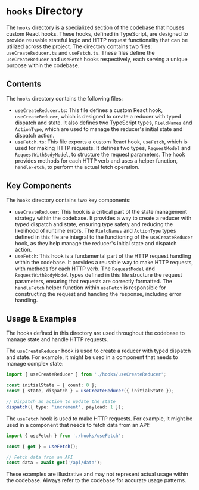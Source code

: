 
# `hooks` Directory

The `hooks` directory is a specialized section of the codebase that houses custom React hooks. These hooks, defined in TypeScript, are designed to provide reusable stateful logic and HTTP request functionality that can be utilized across the project. The directory contains two files: `useCreateReducer.ts` and `useFetch.ts`. These files define the `useCreateReducer` and `useFetch` hooks respectively, each serving a unique purpose within the codebase.

## Contents

The `hooks` directory contains the following files:

- `useCreateReducer.ts`: This file defines a custom React hook, `useCreateReducer`, which is designed to create a reducer with typed dispatch and state. It also defines two TypeScript types, `FieldNames` and `ActionType`, which are used to manage the reducer's initial state and dispatch action.
- `useFetch.ts`: This file exports a custom React hook, `useFetch`, which is used for making HTTP requests. It defines two types, `RequestModel` and `RequestWithBodyModel`, to structure the request parameters. The hook provides methods for each HTTP verb and uses a helper function, `handleFetch`, to perform the actual fetch operation.

## Key Components

The `hooks` directory contains two key components:

- `useCreateReducer`: This hook is a critical part of the state management strategy within the codebase. It provides a way to create a reducer with typed dispatch and state, ensuring type safety and reducing the likelihood of runtime errors. The `FieldNames` and `ActionType` types defined in this file are integral to the functioning of the `useCreateReducer` hook, as they help manage the reducer's initial state and dispatch action.
- `useFetch`: This hook is a fundamental part of the HTTP request handling within the codebase. It provides a reusable way to make HTTP requests, with methods for each HTTP verb. The `RequestModel` and `RequestWithBodyModel` types defined in this file structure the request parameters, ensuring that requests are correctly formatted. The `handleFetch` helper function within `useFetch` is responsible for constructing the request and handling the response, including error handling.

## Usage & Examples

The hooks defined in this directory are used throughout the codebase to manage state and handle HTTP requests.

The `useCreateReducer` hook is used to create a reducer with typed dispatch and state. For example, it might be used in a component that needs to manage complex state:

```typescript
import { useCreateReducer } from './hooks/useCreateReducer';

const initialState = { count: 0 };
const { state, dispatch } = useCreateReducer({ initialState });

// Dispatch an action to update the state
dispatch({ type: 'increment', payload: 1 });
```

The `useFetch` hook is used to make HTTP requests. For example, it might be used in a component that needs to fetch data from an API:

```typescript
import { useFetch } from './hooks/useFetch';

const { get } = useFetch();

// Fetch data from an API
const data = await get('/api/data');
```

These examples are illustrative and may not represent actual usage within the codebase. Always refer to the codebase for accurate usage patterns.
